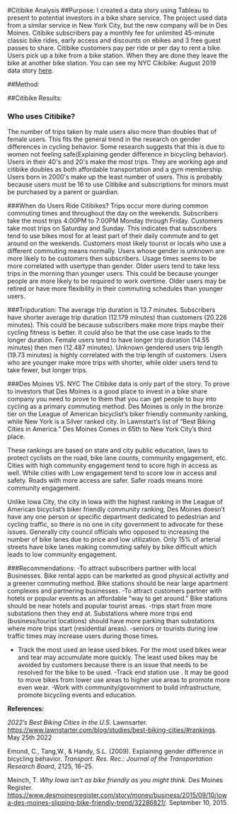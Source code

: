 #Citibike Analysis
##Purpose:
I created a data story using Tableau to present to potential investors in a bike share service. The project used data from a similar service in New York City, but the new company will be in Des Moines. Citibike subscribers pay a monthly fee for unlimited 45-minute classic bike rides, early access and discounts on ebikes and 3 free guest passes to share. Citibike customers pay per ride or per day to rent a bike. Users pick up a bike from a bike station. When they are done they leave the bike at another bike station. You can see my NYC Cikibike: August 2019 data story [here]( https://public.tableau.com/app/profile/michela.ziemer/viz/NYCCitibikeAugust2019/CitibikeUse?publish=yes).

##Method:


##Citibike Results:
### Who uses Citibike?
The number of trips taken by male users also more than doubles that of female users. This fits the general trend in the research on gender differences in cycling behavior. Some research suggests that this is due to women not feeling safe(Explaining gender difference in bicycling behavior). Users in their 40's and 20's make the most trips. They are working age and citibike doubles as both affordable transportation and a gym membership. Users born in 2000's make up the least number of users. This is probably because users must be 16 to use Citibike and subscriptions for minors must be purchased by a parent or guardian.

###When do Users Ride Citibikes?
Trips occur more during common commuting times and throughout the day on the weekends. Subscribers take the most trips 4:00PM to 7:00PM Monday through Friday. Customers take most trips on Saturday and Sunday. This indicates that subscribers tend to use bikes most for at least part of their daily commute and to get around on the weekends. Customers most likely tourist or locals who use a different commuting means normally. Users whose gender is unknown are more likely to be customers then subscribers. Usage times seems to be more correlated with usertype than gender. Older users tend to take less trips in the morning than younger users. This could be because younger people are more likely to be required to work overtime. Older users may be retired or have more flexibility in their commuting schedules than younger users.

###Tripduration:
The average trip duration is 13.7 minutes. Subscribers have shorter average trip duration (12.179 minutes) than customers (20.226 minutes). This could be because subscribers make more trips maybe their cycling fitness is better. It could also be that the use case leads to the longer duration. Female users tend to have longer trip duration (14.55 minutes) then men (12.487 minutes). Unknown gendered users trip length (19.73 minutes) is highly correlated with the trip length of customers. Users who are younger make more trips with shorter, while older users tend to take fewer, but longer trips. 

###Des Moines VS. NYC
The Citibike data is only part of the story. To prove to investors that Des Moines is a good place to invest in a bike share company you need to prove to them that you can get people to buy into cycling as a primary commuting method. Des Moines is only in the bronze tier on the League of American bicyclist’s biker friendly community ranking, while New York is a Silver ranked city. In Lawnstart’s list of “Best Biking Cities in America.” Des Moines Comes in 65th to New York City’s third place. 

These rankings are based on state and city public education, laws to protect cyclists on the road, bike lane counts, community engagement, etc. Cities with high community engagement tend to score high in access as well. While cities with Low engagement tend to score low in access and safety. Roads with more access are safer. Safer roads means more community engagement. 

Unlike Iowa City, the city in Iowa with the highest ranking in the League of American bicyclist’s biker friendly community ranking, Des Moines doesn’t have any one person or specific department dedicated to pedestrian and cycling traffic, so there is no one in city government to advocate for these issues. Generally city council officials who opposed to increasing the number of bike lanes  due to price and low utilization. Only 15% of arterial streets have bike lanes making commuting safely by bike difficult which leads to low community engagement.


###Recommendations:
-To attract subscribers partner with local Businesses. Bike rental apps can be marketed as good physical activity and a greener commuting method. Bike stations should be near large apartment complexes and partnering businesses.
-To attract customers partner with hotels or popular events as an affordable "way to get around." Bike stations should be near hotels and popular tourist areas.
-trips start from more substations then they end at. Substations where more trips end (business/tourist locations) should have more parking than substations where more trips start (residential areas).
-seniors or tourists during low traffic times may increase users during those times.
- Track the most used an lease used bikes. For the most used bikes wear and tear may accumulate more quickly. The least used bikes may be avoided by customers because there is an issue that needs to be resolved for the bike to be used.
-Track end station use . It may be good to move bikes from lower use areas to higher use areas to promote more even wear.
-Work with community/govornment to build infrastructure, promote bicycling events and education.

__References:__

*2022’s Best Biking Cities in the U.S.* Lawnsarter. https://www.lawnstarter.com/blog/studies/best-biking-cities/#rankings. May 25th 2022

Emond, C., Tang,W., & Handy, S.L. (2009). Explaining gender difference in bicycling behavior. *Transport. Res. Rec.: Journal of the Transportation Research Board*, 2125, 16–25.


Meinch, T. *Why Iowa isn't as bike friendly as you might think.* Des Moines Register. https://www.desmoinesregister.com/story/money/business/2015/09/10/iowa-des-moines-slipping-bike-friendly-trend/32286821/. September 10, 2015.

